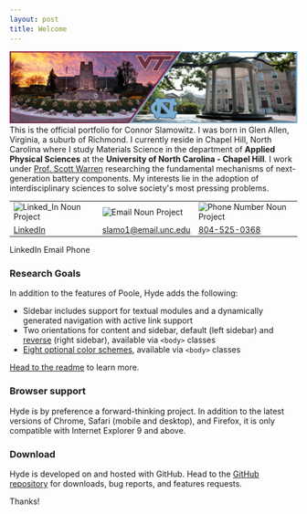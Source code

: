 ```yaml
---
layout: post
title: Welcome
---
```

![Placeholder](https://raw.githubusercontent.com/ConnorSlamowitz/Connor-Slamowitz/main/public/1599063296684.jpg "My Image")
This is the official portfolio for Connor Slamowitz. I was born in Glen Allen, Virginia, a suburb of Richmond. I currently reside in Chapel Hill, North Carolina where I study Materials Science in the department of **Applied Physical Sciences** at the **University of North Carolina - Chapel Hill**. I work under [Prof. Scott Warren](http://2d-lab.com/) researching the fundamental mechanisms of next-generation battery components. My interests lie in the adoption of interdisciplinary sciences to solve society's most pressing problems. 

<table>
  <tbody>
    <tr>
      <td><img src="https://raw.githubusercontent.com/ConnorSlamowitz/ConnorSlamowitz.github.io/main/public/noun_Media_2149767.png" style="width:75%;height:75%;margin-left:auto;margin-right:auto;" alt="Linked_In Noun Project"></td>
      <td><img src="https://raw.githubusercontent.com/ConnorSlamowitz/ConnorSlamowitz.github.io/main/public/noun_Email_1002247.png" style="width:75%;height:75%;margin-left:auto;margin-right:auto;" alt="Email Noun Project"></td>
      <td><img src="https://raw.githubusercontent.com/ConnorSlamowitz/ConnorSlamowitz.github.io/main/public/noun_call_2766591.png" style="width:75%;height:75%;margin-left:auto;margin-right:auto;" alt="Phone Number Noun Project"></td>
    </tr>
    <tr>
      <td><a href="https://www.linkedin.com/in/connorslamowitz">LinkedIn</a></td>
      <td><a href="slamo1@email.unc.edu">slamo1@email.unc.edu</a></td>
      <td><a href="tel:804-525-0368">804-525-0368</a></td>
    </tr>
  </tbody>
</table>
LinkedIn Email Phone

### Research Goals

In addition to the features of Poole, Hyde adds the following:

* Sidebar includes support for textual modules and a dynamically generated navigation with active link support
* Two orientations for content and sidebar, default (left sidebar) and [reverse](https://github.com/poole/lanyon#reverse-layout) (right sidebar), available via `<body>` classes
* [Eight optional color schemes](https://github.com/poole/hyde#themes), available via `<body>` classes

[Head to the readme](https://github.com/poole/hyde#readme) to learn more.

### Browser support

Hyde is by preference a forward-thinking project. In addition to the latest versions of Chrome, Safari (mobile and desktop), and Firefox, it is only compatible with Internet Explorer 9 and above.

### Download

Hyde is developed on and hosted with GitHub. Head to the <a href="https://github.com/poole/hyde">GitHub repository</a> for downloads, bug reports, and features requests.

Thanks!
